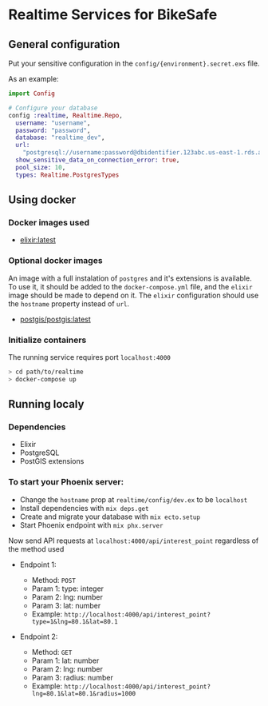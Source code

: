 # Realtime Services for BikeSafe

## General configuration

Put your sensitive configuration in the `config/{environment}.secret.exs` file.

As an example:

```elixir
import Config

# Configure your database
config :realtime, Realtime.Repo,
  username: "username",
  password: "password",
  database: "realtime_dev",
  url:
    "postgresql://username:password@dbidentifier.123abc.us-east-1.rds.amazonaws.com/realtime_dev",
  show_sensitive_data_on_connection_error: true,
  pool_size: 10,
  types: Realtime.PostgresTypes

```

## Using docker

### Docker images used

- [elixir:latest](https://hub.docker.com/_/elixir)

### Optional docker images

An image with a full instalation of `postgres` and it's extensions is available. To use it, it should be added to the `docker-compose.yml` file, and the `elixir` image should be made to depend on it. The `elixir` configuration should use the `hostname` property instead of `url`.

- [postgis/postgis:latest](https://hub.docker.com/r/postgis/postgis)

### Initialize containers

The running service requires port `localhost:4000`

```sh
> cd path/to/realtime
> docker-compose up
```

## Running localy

### Dependencies

- Elixir
- PostgreSQL
- PostGIS extensions

### To start your Phoenix server:

  * Change the `hostname` prop at `realtime/config/dev.ex` to be `localhost`
  * Install dependencies with `mix deps.get`
  * Create and migrate your database with `mix ecto.setup`
  * Start Phoenix endpoint with `mix phx.server`

Now send API requests at `localhost:4000/api/interest_point` regardless of the method used

- Endpoint 1:
  * Method: `POST`
  * Param 1: type: integer
  * Param 2: lng: number
  * Param 3: lat: number
  * Example: `http://localhost:4000/api/interest_point?type=1&lng=80.1&lat=80.1`

- Endpoint 2:
  * Method: `GET`
  * Param 1: lat: number
  * Param 2: lng: number
  * Param 3: radius: number
  * Example: `http://localhost:4000/api/interest_point?lng=80.1&lat=80.1&radius=1000`
